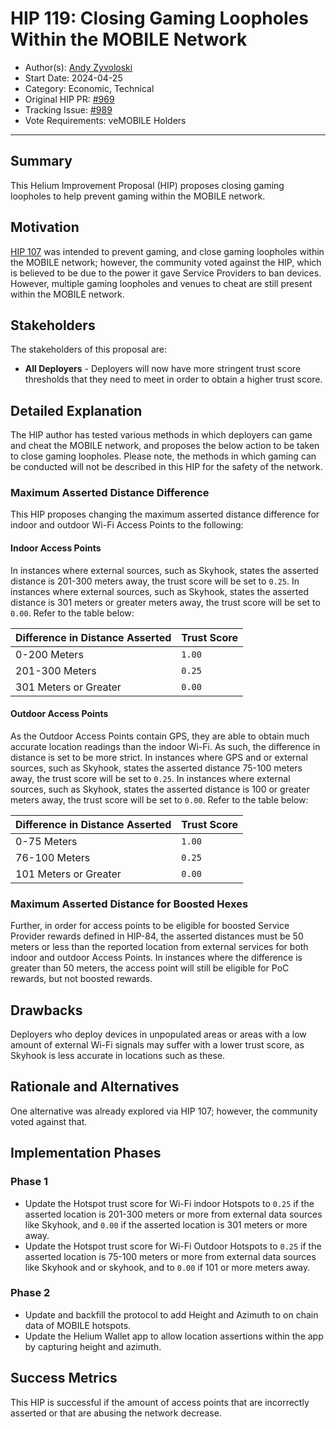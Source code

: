 # HIP 119: Closing Gaming Loopholes Within the MOBILE Network

- Author(s): [Andy Zyvoloski](https://github.com/heatedlime)
- Start Date: 2024-04-25
- Category: Economic, Technical
- Original HIP PR: [#969](https://github.com/helium/HIP/pull/969)
- Tracking Issue: [#989](https://github.com/helium/HIP/issues/989)
- Vote Requirements: veMOBILE Holders

---

## Summary
This Helium Improvement Proposal (HIP) proposes closing gaming loopholes to help prevent gaming within the MOBILE network.

## Motivation
[HIP 107](https://github.com/helium/HIP/blob/main/0107-preventing-gaming-within-the-mobile-network.md) was intended to prevent gaming, and close gaming loopholes within the MOBILE network; however, the community voted against the HIP, which is believed to be due to the power it gave Service Providers to ban devices. However, multiple gaming loopholes and venues to cheat are still present within the MOBILE network.

## Stakeholders
The stakeholders of this proposal are:

- **All Deployers** - Deployers will now have more stringent trust score thresholds that they need to meet in order to obtain a higher trust score.


## Detailed Explanation
The HIP author has tested various methods in which deployers can game and cheat the MOBILE network, and proposes the below action to be taken to close gaming loopholes. Please note, the methods in which gaming can be conducted will not be described in this HIP for the safety of the network.


### Maximum Asserted Distance Difference
This HIP proposes changing the maximum asserted distance difference for indoor and outdoor Wi-Fi Access Points to the following:

#### Indoor Access Points
In instances where external sources, such as Skyhook, states the asserted distance is 201-300 meters away, the trust score will be set to `0.25`. In instances where external sources, such as Skyhook, states the asserted distance is 301 meters or greater meters away, the trust score will be set to `0.00`. Refer to the table below:

| Difference in Distance Asserted | Trust Score |
|---------------------------------|-------------|
| 0-200 Meters                    | `1.00`      |
| 201-300 Meters                  | `0.25`      |
| 301 Meters or Greater           | `0.00`      |

#### Outdoor Access Points
As the Outdoor Access Points contain GPS, they are able to obtain much accurate location readings than the indoor Wi-Fi. As such, the difference in distance is set to be more strict. In instances where GPS and or external sources, such as Skyhook, states the asserted distance 75-100 meters away, the trust score will be set to `0.25`. In instances where external sources, such as Skyhook, states the asserted distance is 100 or greater meters away, the trust score will be set to `0.00`. Refer to the table below:

| Difference in Distance Asserted | Trust Score |
|---------------------------------|-------------|
| 0-75 Meters                     | `1.00`      |
| 76-100 Meters                   | `0.25`      |
| 101 Meters or Greater           | `0.00`      |

### Maximum Asserted Distance for Boosted Hexes
Further, in order for access points to be eligible for boosted Service Provider rewards defined in HIP-84, the asserted distances must be 50 meters or less than the reported location from external services for both indoor and outdoor Access Points. In instances where the difference is greater than 50 meters, the access point will still be eligible for PoC rewards, but not boosted rewards.


## Drawbacks
Deployers who deploy devices in unpopulated areas or areas with a low amount of external Wi-Fi signals may suffer with a lower trust score, as Skyhook is less accurate in locations such as these.

## Rationale and Alternatives
One alternative was already explored via HIP 107; however, the community voted against that.

## Implementation Phases

### Phase 1

* Update the Hotspot trust score for Wi-Fi indoor Hotspots to `0.25` if the asserted location is 201-300 meters or more from external data sources like Skyhook, and `0.00` if the asserted location is 301 meters or more away.
* Update the Hotspot trust score for Wi-Fi Outdoor Hotspots to `0.25` if the asserted location is 75-100 meters or more from external data sources like Skyhook and or skyhook, and to `0.00` if 101 or more meters away.

### Phase 2
* Update and backfill the protocol to add Height and Azimuth to on chain data of MOBILE hotspots.
* Update the Helium Wallet app to allow location assertions within the app by capturing height and azimuth.

## Success Metrics
This HIP is successful if the amount of access points that are incorrectly asserted or that are abusing the network decrease.
